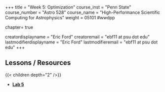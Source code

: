 +++
title = "Week 5: Optimization"
course_inst = "Penn State"
course_number = "Astro 528"
course_name = "High-Performance Scientific Computing for Astrophysics"
weight = 05101  #wwdpp

chapter= true

creatordisplayname = "Eric Ford"
creatoremail = "ebf11 at psu dot edu"
lastmodifierdisplayname = "Eric Ford"
lastmodifieremail = "ebf11 at psu dot edu"
+++

## Lessons / Resources
{{< children depth="2" />}}
- **[Lab 5](/labs/lab5/)**
